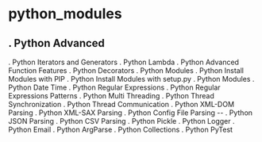 # python_modules
## . Python Advanced ##
. Python Iterators and Generators
. Python Lambda
. Python Advanced Function Features
. Python Decorators
. Python Modules
. Python Install Modules with PIP
. Python Install Modules with setup.py
. Python Modules
. Python Date Time
. Python Regular Expressions
. Python Regular Expressions Patterns
. Python Multi Threading
. Python Thread Synchronization
. Python Thread Communication
. Python XML-DOM Parsing
. Python XML-SAX Parsing
. Python Config File Parsing --
. Python JSON Parsing
. Python CSV Parsing
. Python Pickle
. Python Logger
. Python Email
. Python ArgParse
. Python Collections
. Python PyTest
